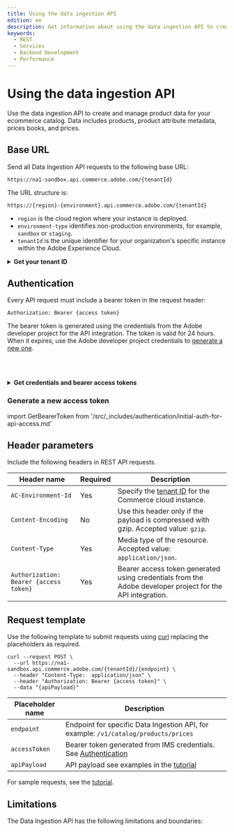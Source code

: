 ```yaml
---
title: Using the data ingestion API
edition: ee
description: Get information about using the data ingestion API to create and manage product, price book, and price data for you commerce catalog.
keywords:
  - REST
  - Services
  - Backend Development
  - Performance
---
```


# Using the data ingestion API

Use the data ingestion API to create and manage product data for your ecommerce catalog. Data includes products, product attribute metadata, prices books, and prices.

## Base URL

Send all Data Ingestion API requests to the following base URL:

```text
https://na1-sandbox.api.commerce.adobe.com/{tenantId}
```

The URL structure is:

`https://{region}-{environment}.api.commerce.adobe.com/{tenantId}`

- `region` is the cloud region where your instance is deployed.
- `environment-type` identifies non-production environments, for example, `sandbox` or `staging`.
- `tenantId` is the unique identifier for your organization's specific instance within the Adobe Experience Cloud.

&NewLine; <!--Add space between the collapsible section and the previous paragraph-->

<details>
      <summary><b>Get your tenant ID</b></summary>

import GetTenantId from '/src/_includes/authentication/get-tenant-id.md'

<GetTenantId />

</details>

## Authentication

Every API request must include a bearer token in the request header:

`Authorization: Bearer {access token}`

The bearer token is generated using the credentials from the Adobe developer project for the API integration. The token is valid for 24 hours. When it expires, use the Adobe developer project credentials to [generate a new one](#generate-a-new-access-token).

<br></br>

<details>
      <summary><b>Get credentials and bearer access tokens</b></summary>

import IMSAuth from '/src/_includes/authentication/initial-auth-for-api-access.md'

<IMSAuth />

</details>

### Generate a new access token

import GetBearerToken from '/src/_includes/authentication/initial-auth-for-api-access.md'

<GetBearerToken />

## Header parameters

Include the following headers in REST API requests.

| Header name  | Required | Description |
|--------------|----------|-------------|
| `AC-Environment-Id` | Yes | Specify the [tenant ID](#base-url) for the Commerce cloud instance.
| `Content-Encoding` | No  | Use this header only if the payload is compressed with gzip. Accepted value: `gzip`.                                                                           |
| `Content-Type`  | Yes   | Media type of the resource. Accepted value: `application/json`. |
| `Authorization: Bearer {access token}`  | Yes  | Bearer access token generated using credentials from the Adobe developer project for the API integration.                            |

## Request template

Use the following template to submit requests using [curl](https://curl.se/) replacing the placeholders as required.

```shell
curl --request POST \
  --url https://na1-sandbox.api.commerce.adobe.com/{tenantId}/{endpoint} \
  --header "Content-Type:  application/json" \
  --header "Authorization: Bearer {access token}" \
  --data "{apiPayload}"
```

| Placeholder name | Description                                                                                                    |
|------------------|----------------------------------------------------------------------------------------------------------------|
| `endpoint`       | Endpoint for specific Data Ingestion API, for example: `/v1/catalog/products/prices`  |
| `accessToken`    | Bearer token generated from IMS credentials. See [Authentication](#authentication)                                    |
| `apiPayload`     | API payload see examples in the [tutorial](../ccdm-use-case.md)                                                                             |

For sample requests, see the [tutorial](../ccdm-use-case.md).

## Limitations

The Data Ingestion API has the following limitations and boundaries:
